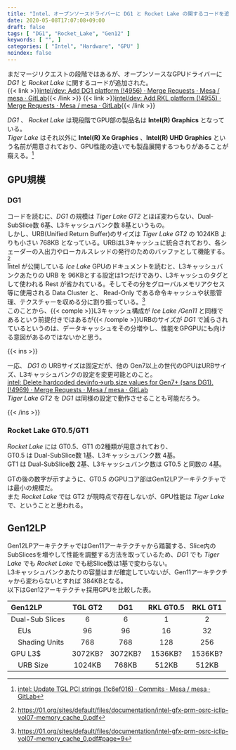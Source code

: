 ```yaml
---
title: "Intel、オープンソースドライバーに DG1 と Rocket Lake の関するコードを追加 ――DG1 は 96EU、RKL は 16EU または 32EU"
date: 2020-05-08T17:07:08+09:00
draft: false
tags: [ "DG1", "Rocket_Lake", "Gen12" ]
keywords: [ "", ]
categories: [ "Intel", "Hardware", "GPU" ]
noindex: false
---
```


まだマージリクエストの段階ではあるが、オープンソースなGPUドライバーに *DG1* と *Rocket Lake* に関するコードが追加された。  
{{< link >}}[intel/dev: Add DG1 platform (!4956) · Merge Requests · Mesa / mesa · GitLab](https://gitlab.freedesktop.org/mesa/mesa/-/merge_requests/4956/diffs){{< /link >}}
{{< link >}}[intel/dev: Add RKL platform (!4955) · Merge Requests · Mesa / mesa · GitLab](https://gitlab.freedesktop.org/mesa/mesa/-/merge_requests/4955/diffs){{< /link >}}

*DG1* 、 *Rocket Lake* は現段階でGPU部の製品名は **Intel(R) Graphics** となっている。  
*Tiger Lake* はそれ以外に **Intel(R) Xe Graphics** 、**Intel(R) UHD Graphics** という名前が用意されており、GPU性能の違いでも製品展開するつもりがあることが窺える。[^1]  

[^1]: [intel: Update TGL PCI strings (1c6ef016) · Commits · Mesa / mesa · GitLab](https://gitlab.freedesktop.org/mesa/mesa/-/commit/1c6ef0165f03a8e8c20a2c33a78584166a73487c)

## GPU規模
### DG1
コードを読むに、*DG1* の規模は *Tiger Lake GT2* とほぼ変わらない、Dual-SubSlice数 6基、L3キャッシュバンク数 8基というもの。  
しかし、URB(Unified Return Buffer)のサイズは *Tiger Lake GT2* の 1024KB よりも小さい 768KB となっている。URBはL3キャッシュに統合されており、各シェーダーの入出力やローカルスレッドの発行のためのバッファとして機能する。[^2]  
Intel が公開している *Ice Lake* GPUのドキュメントを読むと、L3キャッシュバンクあたりの URB を 96KBとする設定は1つだけであり、L3キャッシュのタグとして使われる Rest が省かれている。そしてその分をグローバルメモリアクセス等に使用される Data Cluster と、 Read-Only である命令キャッシュや状態管理、テクスチャーを収める分に割り振っている。[^3]  
このことから、{{< comple >}}L3キャッシュ構成が *Ice Lake /Gen11* と同様であるという前提付きではあるが{{< /comple >}}URBのサイズが *DG1* で減らされているというのは、データキャッシュをその分増やし、性能をGPGPUにも向ける意図があるのではないかと思う。  

{{< ins >}}

一応、 *DG1* の URBサイズは固定だが、他の Gen7以上の世代のGPUはURBサイズ、L3キャッシュバンクの設定を変更可能とのこと。  
[intel: Delete hardcoded devinfo->urb.size values for Gen7+ (sans DG1). (!4969) · Merge Requests · Mesa / mesa · GitLab](https://gitlab.freedesktop.org/mesa/mesa/-/merge_requests/4969)  
*Tiger Lake GT2* を *DG1* は同様の設定で動作させることも可能だろう。  

{{< /ins >}}

[^2]: <https://01.org/sites/default/files/documentation/intel-gfx-prm-osrc-icllp-vol07-memory_cache_0.pdf>
[^3]: <https://01.org/sites/default/files/documentation/intel-gfx-prm-osrc-icllp-vol07-memory_cache_0.pdf#page=9>

### Rocket Lake GT0.5/GT1
*Rocket Lake* には GT0.5、GT1 の2種類が用意されており、  
GT0.5 は Dual-SubSlice数 1基、L3キャッシュバンク数 4基。  
GT1 は Dual-SubSlice数 2基、L3キャッシュバンク数は GT0.5 と同数の 4基。  

GTの後の数字が示すように、GT0.5 のGPUコア部はGen12LPアーキテクチャでは最小の規模だ。  
また *Rocket Lake* では GT2 が現時点で存在しないが、GPU性能は *Tiger Lake* で、ということと思われる。  

## Gen12LP
Gen12LPアーキテクチャではGen11アーキテクチャから踏襲する、Slice内の SubSlicesを増やして性能を調整する方法を取っているため、*DG1* でも *Tiger Lake* でも *Rocket Lake* でも総Slice数は1基で変わらない。  
L3キャッシュバンクあたりの容量はまだ確定していないが、Gen11アーキテクチャから変わらないとすれば 384KBとなる。  
以下はGen12アーキテクチャ採用GPUを比較した表。  

| Gen12LP | TGL GT2 | DG1 | RKL GT0.5 | RKL GT1 |
| :--- | :---: | :---: | :---: | :---: |
| Dual-Sub Slices | 6 | 6 | 1 | 2 |
| &emsp;EUs | 96 | 96 | 16 | 32 |
| &emsp;Shading Units | 768 | 768 | 128 | 256 |
| GPU L3$ | 3072KB? | 3072KB? | 1536KB? | 1536KB? |
| &emsp;URB Size | 1024KB | 768KB | 512KB | 512KB |
